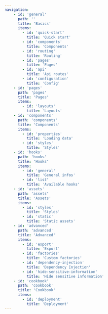 ```yaml
---
navigation:
    - id: 'general'
      path: ''
      title: 'Basics'
      items:
        - id: 'quick-start'
          title: 'Quick start'
        - id: 'components'
          title: 'Components'
        - id: 'routing'
          title: 'Routing'
        - id: 'pages'
          title: 'Pages'
        - id: 'api'
          title: 'Api routes'
        - id: 'configuration'
          title: 'Config'
    - id: 'pages'
      path: 'pages'
      title: 'Pages'
      items:
        - id: 'layouts'
          title: 'Layouts'
    - id: 'components'
      path: 'components'
      title: 'Components'
      items:
        - id: 'properties'
          title: 'Loading data'
        - id: 'styles'
          title: 'Styles'
    - id: 'hooks'
      path: 'hooks'
      title: 'Hooks'
      items:
        - id: 'general'
          title: 'General infos'
        - id: 'list'
          title: 'Available hooks'
    - id: 'assets'
      path: 'assets'
      title: 'Assets'
      items:
        - id: 'styles'
          title: 'Styles'
        - id: 'static'
          title: 'Static assets'
    - id: 'advanced'
      path: 'advanced'
      title: 'Advanced'
      items:
        - id: 'export'
          title: 'Export'
        - id: 'factories'
          title: 'Custom factories'
        - id: 'dependency-injection'
          title: 'Dependency Injection'
        - id: 'hide-sensitive-information'
          title: 'Hide sensitive information'
    - id: 'cookbook'
      path: 'cookbook'
      title: 'Cookbook'
      items:
        - id: 'deployment'
          title: 'Deployment'
---
```

